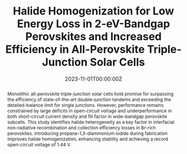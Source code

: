 ---
title: "Halide Homogenization for Low Energy Loss in 2-eV-Bandgap Perovskites and Increased Efficiency in All-Perovskite Triple-Junction Solar Cells"
authors:
- Junke Wang
- Lewei Zeng
- Dong Zhang
- Aidan Maxwell
- Hao Chen
- Kunal Datta
- Alessandro Caiazzo
- Willemijn H. M. Remmerswaal
- Nick R. M. Schipper
- Zehua Chen
- Kevin Ho
- admin
- Gunnar Kusch
- Riccardo Ollearo
- Laura Bellini
- Shuaifeng Hu
- Zaiwei Wang
- Chongwen Li
- Sam Teale
- Luke Grater
- Bin Chen
- Martijn M. Wienk
- Rachel A. Oliver
- Henry J. Snaith
- René A. J. Janssen
- Edward H. Sargent
author_notes:
- ""
date: "2023-11-01T00:00:00Z"
doi: "10.1038/s41560-023-01406-5"

# Schedule page publish date (NOT publication's date).
publishDate: "2023-11-01T00:00:00Z"

# Publication type.
# Accepts a single type but formatted as a YAML list (for Hugo requirements).
# Enter a publication type from the CSL standard.
publication_types: ["article-journal"]

# Publication name and optional abbreviated publication name.
publication: "*Nature Energy*"
publication_short: ""

abstract: " Monolithic all-perovskite triple-junction solar cells hold promise for surpassing the efficiency of state-of-the-art double-junction tandems and exceeding the detailed-balance limit for single junctions. However, performance remains constrained by large deficits in open-circuit voltage and underperformance in both short-circuit current density and fill factor in wide-bandgap perovskite subcells. This study identifies halide heterogeneity as a key factor in interfacial non-radiative recombination and collection efficiency losses in Br-rich perovskites. Introducing propane-1,3-diammonium iodide during fabrication improves halide homogenization, enhancing stability and achieving a record open-circuit voltage of 1.44 V."

# Summary. An optional shortened abstract.
summary: "This study on all-perovskite triple-junction solar cells highlights halide homogenization's role in improving efficiency and achieving a record open-circuit voltage."

tags:
- Perovskite Solar Cells
- Halide Homogenization
- Triple-Junction Cells
- Solar Energy
- Nature Energy

featured: false

# links:
# - name: ""
#   url: ""
url_pdf: "https://www.nature.com/articles/s41560-023-01406-5.pdf"
url_code: ''
url_dataset: ''
url_poster: ''
url_project: ''
url_slides: ''
url_source: ''
url_video: ''

# Featured image
# To use, add an image named `featured.jpg/png` to your page's folder. 
image:
  caption: ''
  focal_point: ""
  preview_only: false

# Associated Projects (optional).
#   Associate this publication with one or more of your projects.
#   Simply enter your project's folder or file name without extension.
#   E.g. `internal-project` references `content/project/internal-project/index.md`.
#   Otherwise, set `projects: []`.
projects: []

# Slides (optional).
#   Associate this publication with Markdown slides.
#   Simply enter your slide deck's filename without extension.
#   E.g. `slides: "example"` references `content/slides/example/index.md`.
#   Otherwise, set `slides: ""`.
slides: example
---